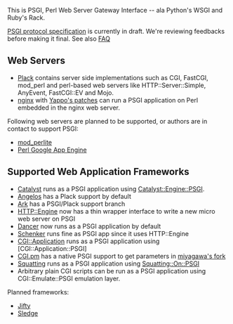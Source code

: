 This is PSGI, Perl Web Server Gateway Interface -- ala Python's WSGI and Ruby's Rack.

[PSGI protocol specification](http://github.com/miyagawa/psgi-specs/blob/master/PSGI.pod) is currently in draft. We're reviewing feedbacks before making it final. See also [FAQ](http://github.com/miyagawa/psgi-specs/blob/master/FAQ.pod)

## Web Servers

* [Plack](http://github.com/miyagawa/Plack) contains server side implementations such as CGI, FastCGI, mod_perl and perl-based web servers like HTTP::Server::Simple, AnyEvent, FastCGI::EV and Mojo.
* [nginx](http://www.nginx.eu) with [Yappo's patches](http://github.com/Yappo/nginx-psgi-patches) can run a PSGI application on Perl embedded in the nginx web server.

Following web servers are planned to be supported, or authors are in contact to support PSGI:

* [mod_perlite](http://github.com/sodabrew/mod_perlite/)
* [Perl Google App Engine](http://code.google.com/p/perl-appengine/)

## Supported Web Application Frameworks

* [Catalyst](http://www.catalystframework.org/) runs as a PSGI application using [Catalyst::Engine::PSGI](http://github.com/miyagawa/Catalyst-Engine-PSGI).
* [Angelos](http://github.com/dann/angelos) has a Plack support by default
* [Ark](http://github.com/typester/aerk-perl) has a PSGI/Plack support branch
* [HTTP::Engine](http://github.com/http-engine/HTTP-Engine) now has a thin wrapper interface to write a new micro web server on PSGI
* [Dancer](http://github.com/sukria/Dancer) now runs as a PSGI application by default
* [Schenker](http://github/com/spiritloose/Schenker) runs fine as PSGI app since it uses HTTP::Engine
* [CGI::Application](http://cgi-app.org/) runs as a PSGI application using [CGI::Application::PSGI]
* [CGI.pm](http://search.cpan.org/dist/CGI) has a native PSGI support to get parameters in [miyagawa's fork](http://github.com/miyagawa/CGI.pm)
* [Squatting](http://github.com/beppu/squatting) runs as a PSGI application using [Squatting::On::PSGI](http://github.com/miyagawa/Squatting-On-PSGI)
* Arbitrary plain CGI scripts can be run as a PSGI application using CGI::Emulate::PSGI emulation layer.

Planned frameworks:

* [Jifty](http://jifty.org/)
* [Sledge](http://sl.edge.jp/)






